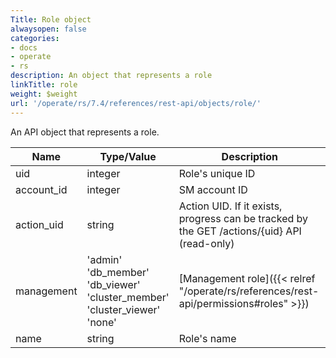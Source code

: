 ```yaml
---
Title: Role object
alwaysopen: false
categories:
- docs
- operate
- rs
description: An object that represents a role
linkTitle: role
weight: $weight
url: '/operate/rs/7.4/references/rest-api/objects/role/'
---
```


An API object that represents a role.

| Name | Type/Value | Description |
|------|------------|-------------|
| uid | integer | Role's unique ID |
| account_id | integer | SM account ID |
| action_uid | string | Action UID. If it exists, progress can be tracked by the GET /actions/{uid} API (read-only) |
| management | 'admin'<br />'db_member'<br />'db_viewer'<br />'cluster_member'<br />'cluster_viewer'<br />'none' | [Management role]({{< relref "/operate/rs/references/rest-api/permissions#roles" >}}) |
| name | string | Role's name |
